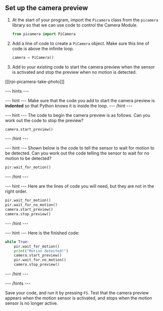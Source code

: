 ## Set up the camera preview

1. At the start of your program, import the `Picamera` class from the `picamera` library so that we can use code to control the Camera Module.

    ```python
    from picamera import PiCamera
    ```

1. Add a line of code to create a `PiCamera` object. Make sure this line of code is above the infinite loop.

    ```python
    camera = PiCamera()
    ```

1. Add to your existing code to start the camera preview when the sensor is activated and stop the preview when no motion is detected.


[[[rpi-picamera-take-photo]]]

--- hints ---

--- hint ---
Make sure that the code you add to start the camera preview is __indented__ so that Python knows it is inside the loop.
--- /hint ---

--- hint ---
The code to begin the camera preview is as follows. Can you work out the code to stop the preview?
```python
camera.start_preview()
```
--- /hint ---

--- hint ---
Shown below is the code to tell the sensor to wait for motion to be detected. Can you work out the code telling the sensor to wait for no motion to be detected?
```python
pir.wait_for_motion()
```
--- /hint ---

--- hint ---
Here are the lines of code you will need, but they are not in the right order.
```python
pir.wait_for_motion()
pir.wait_for_no_motion()
camera.start_preview()
camera.stop_preview()
```
--- /hint ---

--- hint ---
Here is the finished code:
```python
while True:
    pir.wait_for_motion()
    print("Motion detected!")
    camera.start_preview()
    pir.wait_for_no_motion()
    camera.stop_preview()
```
--- /hint ---

--- /hints ---

Save your code, and run it by pressing `F5`. Test that the camera preview appears when the motion sensor is activated, and stops when the motion sensor is no longer active.
